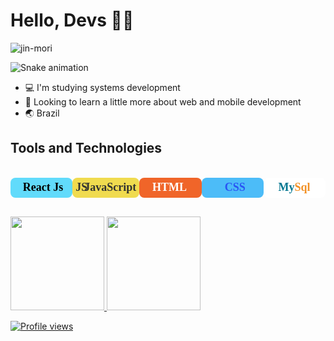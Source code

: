 #  Hello, Devs 🍷🗿

![jin-mori](https://user-images.githubusercontent.com/112659736/204279389-d7b0e374-0cca-46fa-b811-cfa5d0eb6bcf.gif)

![Snake animation](https://github.com/pablootechar/pablootechar/blob/output/github-contribution-grid-snake.svg)

- 💻 I'm studying systems development
- 👻 Looking to learn a little more about web and mobile development
- 🌏 Brazil


## Tools and Technologies
<br>

<div style="display: flex; flex-direction: row; justify-content: space-between; margin-bottom: 30px">
    <div style="height: 26px; display: flex; flex-direction: row; align-items: center; width: 150px; background: #61DBFB; padding: 3px 5px; justify-content: space-around; border-radius: 8px;">
        <img src="https://static-00.iconduck.com/assets.00/react-icon-512x456-5xl7nmtw.png" alt="">
        <span style="margin-left: -15px; font-family: consolas; font-size: 18px; font-weight: bold; color: black;">React Js</span>
    </div>
    <div style="height: 26px; display: flex; flex-direction: row; align-items: center; width: 150px; background: #f0db4f; padding: 3px 5px; justify-content: space-around; border-radius: 8px;">
        <span style="font-family: consolas; font-size: 18px; font-weight: bold; color: #323330;">JS</span>
        <span style="margin-left: -5px; font-family: consolas; font-size: 18px; font-weight: bold; color: #323330;">JavaScript</span>
    </div>
    <div style="height: 26px; display: flex; flex-direction: row; align-items: center; width: 150px; background: #f06529; padding: 3px 5px; justify-content: space-around; border-radius: 8px;">
        <img src="https://www.w3.org/html/logo/downloads/HTML5_1Color_White.svg" alt="">
        <span style="margin-left: -40px; font-family: consolas; font-size: 18px; font-weight: bold; color: #fff;">HTML</span>
    </div>
    <div style="height: 26px; display: flex; flex-direction: row; align-items: center; width: 150px; background: #4cbcf8; padding: 3px 5px; justify-content: space-around; border-radius: 8px;">
        <img src="https://www.seekpng.com/png/full/141-1415372_css3-icon-png.png" alt="">
        <span style="margin-left: -40px; font-family: consolas; font-size: 18px; font-weight: bold; color: #2955f4">CSS</span>
    </div>
    <div style="height: 26px; display: flex; flex-direction: row; align-items: center; width: 150px; background: #fff; padding: 3px 5px; justify-content: space-around; border-radius: 8px;">
        <img src="https://cdn-icons-png.flaticon.com/512/5968/5968313.png" alt="">
        <span style="margin-left: -40px; font-family: consolas; font-size: 18px; font-weight: bold; color: #00758F">My<span style="color: #F29126">Sql</span></span>
    </div>
</div>

<div>
<a href="https://github.com/pablootechar">
<img height="150em" src="https://github-readme-stats.vercel.app/api/top-langs/?username=pablootechar&layout=compact&langs_count=7&theme=tokyonight"/>
  <img height="150em" src="https://github-readme-stats.vercel.app/api?username=pablootechar&show_icons=true&theme=tokyonight&include_all_commits=true&count_private=true"/>
</div>

  ![Profile views](https://gpvc.arturio.dev/pablootechar)
